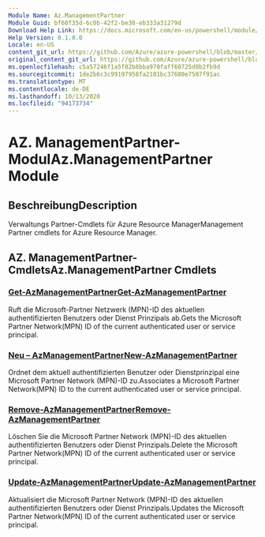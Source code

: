 ```yaml
---
Module Name: Az.ManagementPartner
Module Guid: bf60f35d-6c0b-42f2-be30-eb333a31279d
Download Help Link: https://docs.microsoft.com/en-us/powershell/module/az.managementpartner
Help Version: 0.1.0.0
Locale: en-US
content_git_url: https://github.com/Azure/azure-powershell/blob/master/src/ManagementPartner/ManagementPartner/help/Az.ManagementPartner.md
original_content_git_url: https://github.com/Azure/azure-powershell/blob/master/src/ManagementPartner/ManagementPartner/help/Az.ManagementPartner.md
ms.openlocfilehash: c5a57246f1a5f82b8bba970faff60725d8b2fb9d
ms.sourcegitcommit: 1de2b6c3c99197958fa2101bc37680e7507f91ac
ms.translationtype: MT
ms.contentlocale: de-DE
ms.lasthandoff: 10/13/2020
ms.locfileid: "94173734"
---
```

# <span data-ttu-id="e5790-101">AZ. ManagementPartner-Modul</span><span class="sxs-lookup"><span data-stu-id="e5790-101">Az.ManagementPartner Module</span></span>
## <span data-ttu-id="e5790-102">Beschreibung</span><span class="sxs-lookup"><span data-stu-id="e5790-102">Description</span></span>
<span data-ttu-id="e5790-103">Verwaltungs Partner-Cmdlets für Azure Resource Manager</span><span class="sxs-lookup"><span data-stu-id="e5790-103">Management Partner cmdlets for Azure Resource Manager.</span></span>

## <span data-ttu-id="e5790-104">AZ. ManagementPartner-Cmdlets</span><span class="sxs-lookup"><span data-stu-id="e5790-104">Az.ManagementPartner Cmdlets</span></span>
### [<span data-ttu-id="e5790-105">Get-AzManagementPartner</span><span class="sxs-lookup"><span data-stu-id="e5790-105">Get-AzManagementPartner</span></span>](Get-AzManagementPartner.md)
<span data-ttu-id="e5790-106">Ruft die Microsoft-Partner Netzwerk (MPN)-ID des aktuellen authentifizierten Benutzers oder Dienst Prinzipals ab.</span><span class="sxs-lookup"><span data-stu-id="e5790-106">Gets the Microsoft Partner Network(MPN) ID of the current authenticated user or service principal.</span></span> 

### [<span data-ttu-id="e5790-107">Neu – AzManagementPartner</span><span class="sxs-lookup"><span data-stu-id="e5790-107">New-AzManagementPartner</span></span>](New-AzManagementPartner.md)
<span data-ttu-id="e5790-108">Ordnet dem aktuell authentifizierten Benutzer oder Dienstprinzipal eine Microsoft Partner Network (MPN)-ID zu.</span><span class="sxs-lookup"><span data-stu-id="e5790-108">Associates a Microsoft Partner Network(MPN) ID to the current authenticated user or service principal.</span></span>

### [<span data-ttu-id="e5790-109">Remove-AzManagementPartner</span><span class="sxs-lookup"><span data-stu-id="e5790-109">Remove-AzManagementPartner</span></span>](Remove-AzManagementPartner.md)
<span data-ttu-id="e5790-110">Löschen Sie die Microsoft Partner Network (MPN)-ID des aktuellen authentifizierten Benutzers oder Dienst Prinzipals.</span><span class="sxs-lookup"><span data-stu-id="e5790-110">Delete the Microsoft Partner Network(MPN) ID of the current authenticated user or service principal.</span></span>

### [<span data-ttu-id="e5790-111">Update-AzManagementPartner</span><span class="sxs-lookup"><span data-stu-id="e5790-111">Update-AzManagementPartner</span></span>](Update-AzManagementPartner.md)
<span data-ttu-id="e5790-112">Aktualisiert die Microsoft Partner Network (MPN)-ID des aktuellen authentifizierten Benutzers oder Dienst Prinzipals.</span><span class="sxs-lookup"><span data-stu-id="e5790-112">Updates the Microsoft Partner Network(MPN) ID of the current authenticated user or service principal.</span></span>

